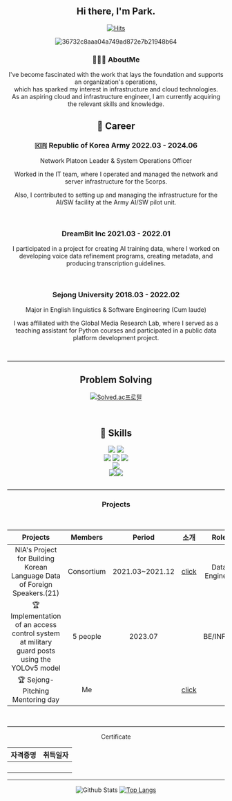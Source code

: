 <div align="center">

## Hi there, I'm Park.

[![Hits](https://hits.seeyoufarm.com/api/count/incr/badge.svg?url=https%3A%2F%2Fgithub.com%2Faboutkunyoung%2Fhit-counter&count_bg=%23ADD8E6&title_bg=%23C1C1FF&icon=&icon_color=%23ADD8E6&title=hits&edge_flat=false)](https://hits.seeyoufarm.com)              
                                                
![36732c8aaa04a749ad872e7b21948b64](https://github.com/user-attachments/assets/324bf041-5c89-4685-9184-6a626b57ee0d)



### 🧑🏻‍💻 AboutMe


I've become fascinated with the work that lays the foundation and supports an organization's operations, <br>
which has sparked my interest in infrastructure and cloud technologies. <br>
As an aspiring cloud and infrastructure engineer, I am currently acquiring the relevant skills and knowledge.


## 🏃 Career

### 🇰🇷 Republic of Korea Army 2022.03 - 2024.06

Network Platoon Leader & System Operations Officer<br>

Worked in the IT team, where I operated and managed the network and server infrastructure for the 5corps.<br>

Also, I contributed to setting up and managing the infrastructure for the AI/SW facility at the Army AI/SW pilot unit. <br>


<br>

### DreamBit Inc 2021.03 - 2022.01</p>

I participated in a project for creating AI training data, where I worked on developing voice data refinement programs, creating metadata, and producing transcription guidelines.

<br>

### Sejong University 2018.03 - 2022.02

Major in English linguistics & Software Engineering (Cum laude)

I was affiliated with the Global Media Research Lab, where I served as a teaching assistant for Python courses and participated in a public data platform development project.


<br>

---

## Problem Solving

[![Solved.ac프로필](http://mazassumnida.wtf/api/v2/generate_badge?boj=ceroopark)](https://solved.ac/ceroopark)

<br>

## 🎯 Skills

<img src="https://img.shields.io/badge/java-007396?style=for-the-badge&logo=OpenJDK&logoColor=white"> <img src="https://img.shields.io/badge/Python-3776AB?style=for-the-badge&logo=Python&logoColor=white">
 <br>
<img src="https://img.shields.io/badge/docker-%230db7ed.svg?style=for-the-badge&logo=docker&logoColor=white"> <img src="https://img.shields.io/badge/Jenkins-D24939?style=for-the-badge&logo=Jenkins&logoColor=white"> <img src="https://img.shields.io/badge/Amazon_AWS-FF9900?style=for-the-badge&logo=amazonaws&logoColor=white"><br>
<img src="https://img.shields.io/badge/Spring_Security-6DB33F?style=for-the-badge&logo=Spring-Security&logoColor=white"> <br>
<img src="https://img.shields.io/badge/git-F05032?style=for-the-badge&logo=git&logoColor=white"><img src="https://img.shields.io/badge/Notion-000000?style=for-the-badge&logo=notion&logoColor=white"><br>
<br>

---

### Projects

<br>

|                          Projects                          |   Members   |      Period       |     소개     |      Role       |
| :----------------------------------------------------------: | :----------: | :-------------: | :----------: | :-------------: |
|         NIA's Project for Building Korean Language Data of Foreign Speakers.(21)          | Consortium | 2021.03~2021.12 |   [click](https://github.com/aboutkunyoung/Dreambit_2021)       | Data Engineer |
| 🏆 Implementation of an access control system at military guard posts using the YOLOv5 model |     5 people     |     2023.07     |      |    BE/INFRA     |
| 🏆 Sejong-Pitching Mentoring day | Me |     |  [click](https://nistart.co.kr/news/newsview.php?ncode=1065595927744176) |     |

<br>

---

Certificate

|   자격증명   | 취득일자 |
| :----------: | :------: |
|         |     |
|         |     |
|         |     |
|         |     |

--- 


![Github Stats](https://github-readme-stats.vercel.app/api?username=aboutkunyoung&show_icons=true)
[![Top Langs](https://github-readme-stats.vercel.app/api/top-langs/?username=aboutkunyoung)](https://github.com/anuraghazra/github-readme-stats)


</div>
